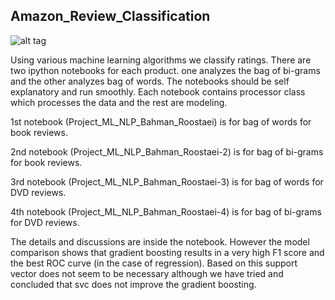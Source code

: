 ## Amazon_Review_Classification
![alt tag](http://i.stack.imgur.com/B9VWLm.png)


Using various machine learning algorithms we classify ratings. 
There are two ipython notebooks for each product. one analyzes the bag of bi-grams and the other analyzes bag of words.
The notebooks should be self explanatory and run smoothly. 
Each notebook contains processor class which processes the data and the rest are modeling.

1st notebook (Project_ML_NLP_Bahman_Roostaei) is for bag of words for book reviews.

2nd notebook (Project_ML_NLP_Bahman_Roostaei-2) is for bag of bi-grams for book reviews.

3rd notebook (Project_ML_NLP_Bahman_Roostaei-3) is for bag of words for DVD reviews.

4th notebook (Project_ML_NLP_Bahman_Roostaei-4) is for bag of bi-grams for DVD reviews.

The details and discussions are inside the notebook. However the model comparison shows that gradient boosting results in a very high F1 score and the best ROC curve (in the case of regression). Based on this support vector does not seem to be necessary although we have tried and concluded that svc does not improve the gradient boosting.
